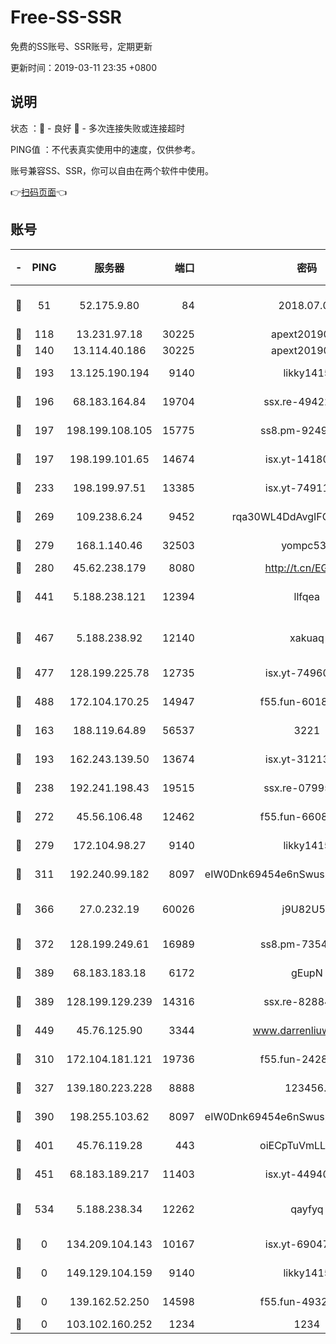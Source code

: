 # Free-SS-SSR

免费的SS账号、SSR账号，定期更新

更新时间：2019-03-11 23:35 +0800

## 说明

状态     ：🙂 - 良好 🙁 - 多次连接失败或连接超时

PING值   ：不代表真实使用中的速度，仅供参考。

账号兼容SS、SSR，你可以自由在两个软件中使用。

👉[扫码页面](https://liesauer.github.io/Free-SS-SSR/)👈

## 账号

|-|PING|服务器|端口|密码|加密方式|区域|
|:----:|:----:|:-----:|-----:|:----:|:----:|:----:|
|🙂|51|52.175.9.80|84|2018.07.07|chacha20-ietf-poly1305|HK|
|🙂|118|13.231.97.18|30225|apext2019006|chacha20|JP|
|🙂|140|13.114.40.186|30225|apext2019006|chacha20|JP|
|🙂|193|13.125.190.194|9140|likky1415|aes-256-cfb|KR|
|🙂|196|68.183.164.84|19704|ssx.re-49422223|aes-256-cfb|US|
|🙂|197|198.199.108.105|15775|ss8.pm-92495647|aes-256-cfb|US|
|🙂|197|198.199.101.65|14674|isx.yt-14180175|aes-256-cfb|US|
|🙂|233|198.199.97.51|13385|isx.yt-74911301|aes-256-cfb|US|
|🙂|269|109.238.6.24|9452|rqa30WL4DdAvgIFG6Fs3znzTa|aes-256-cfb|FR|
|🙂|279|168.1.140.46|32503|yompc535|aes-256-cfb|AU|
|🙂|280|45.62.238.179|8080|http://t.cn/EGJIyrl|rc4-md5|CA|
|🙂|441|5.188.238.121|12394|llfqea|chacha20-ietf-poly1305|BR|
|🙂|467|5.188.238.92|12140|xakuaq|chacha20-ietf-poly1305|BR|
|🙂|477|128.199.225.78|12735|isx.yt-74960078|aes-256-cfb|SG|
|🙂|488|172.104.170.25|14947|f55.fun-60187573|aes-256-cfb|SG|
|🙂|163|188.119.64.89|56537|3221|aes-256-cfb|RU|
|🙂|193|162.243.139.50|13674|isx.yt-31213260|aes-256-cfb|US|
|🙂|238|192.241.198.43|19515|ssx.re-07995804|aes-256-cfb|US|
|🙂|272|45.56.106.48|12462|f55.fun-66086122|aes-256-cfb|US|
|🙂|279|172.104.98.27|9140|likky1415|aes-256-cfb|JP|
|🙂|311|192.240.99.182|8097|eIW0Dnk69454e6nSwuspv9DmS201tQ0D|aes-256-cfb|US|
|🙂|366|27.0.232.19|60026|j9U82U53|xchacha20-ietf-poly1305|HK|
|🙂|372|128.199.249.61|16989|ss8.pm-73548134|aes-256-cfb|SG|
|🙂|389|68.183.183.18|6172|gEupN|aes-256-cfb|SG|
|🙂|389|128.199.129.239|14316|ssx.re-82884853|aes-256-cfb|SG|
|🙂|449|45.76.125.90|3344|www.darrenliuwei.com|aes-256-cfb|AU|
|🙁|310|172.104.181.121|19736|f55.fun-24285581|aes-256-cfb|SG|
|🙁|327|139.180.223.228|8888|123456..|aes-256-cfb|JP|
|🙁|390|198.255.103.62|8097|eIW0Dnk69454e6nSwuspv9DmS201tQ0D|aes-256-cfb|US|
|🙁|401|45.76.119.28|443|oiECpTuVmLLxk4Ts|aes-256-cfb|AU|
|🙁|451|68.183.189.217|11403|isx.yt-44940799|aes-256-cfb|SG|
|🙁|534|5.188.238.34|12262|qayfyq|chacha20-ietf-poly1305|BR|
|🙁|0|134.209.104.143|10167|isx.yt-69047403|aes-256-cfb|SG|
|🙁|0|149.129.104.159|9140|likky1415|aes-256-cfb|HK|
|🙁|0|139.162.52.250|14598|f55.fun-49326639|aes-256-cfb|SG|
|🙁|0|103.102.160.252|1234|1234|rc4-md5|JP|
